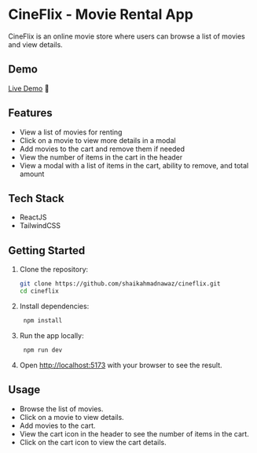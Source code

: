 # CineFlix - Movie Rental App

CineFlix is an online movie store where users can browse a list of movies and view details.

## Demo

[Live Demo](https://cineflix-mr.vercel.app) 🚀

## Features

- View a list of movies for renting
- Click on a movie to view more details in a modal
- Add movies to the cart and remove them if needed
- View the number of items in the cart in the header
- View a modal with a list of items in the cart, ability to remove, and total amount

## Tech Stack

- ReactJS
- TailwindCSS

## Getting Started

1. Clone the repository:

   ```bash
   git clone https://github.com/shaikahmadnawaz/cineflix.git
   cd cineflix
   ```

2. Install dependencies:

   ```bash
    npm install
   ```

3. Run the app locally:

   ```bash
    npm run dev
   ```

4. Open [http://localhost:5173](http://localhost:5173) with your browser to see the result.

## Usage

- Browse the list of movies.
- Click on a movie to view details.
- Add movies to the cart.
- View the cart icon in the header to see the number of items in the cart.
- Click on the cart icon to view the cart details.
